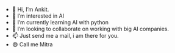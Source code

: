 - 👋 Hi, I’m Ankit. 
- 👀 I’m interested in AI
- 🌱 I’m currently learning AI with python
- 💞️ I’m looking to collaborate on working with big AI companies.
- 📫 Just send me a mail, i am there for you.
- 😄 Call me Mitra

<!---
Ankit-git-24/Ankit-git-24 is a ✨ special ✨ repository because its `README.md` (this file) appears on your GitHub profile.
You can click the Preview link to take a look at your changes.
--->
